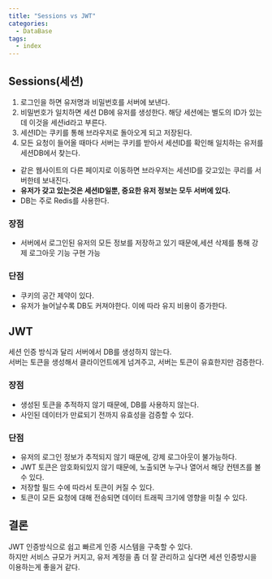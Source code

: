 ```yaml
---
title: "Sessions vs JWT"
categories:
  - DataBase
tags:
  - index
---
```


## Sessions(세션)

1. 로그인을 하면 유저명과 비밀번호를 서버에 보낸다.
2. 비밀번호가 일치하면 세션 DB에 유저를 생성한다. 해당 세션에는 별도의 ID가 있는데 이것을 세션id라고 부른다.
3. 세션ID는 쿠키를 통해 브라우저로 돌아오게 되고 저장된다.
4. 모든 요청이 들어올 때마다 서버는 쿠키를 받아서 세션ID를 확인해 일치하는 유저를 세션DB에서 찾는다.
   
- 같은 웹사이트의 다른 페이지로 이동하면 브라우저는 세션ID를 갖고있는 쿠리를 서버한테 보내진다.
- **유저가 갖고 있는것은 세션ID일뿐, 중요한 유저 정보는 모두 서버에 있다.**
- DB는 주로 Redis를 사용한다.
### 장점

- 서버에서 로그인된 유저의 모든 정보를 저장하고 있기 때문에,세션 삭제를 통해 강제 로그아웃 기능 구현 가능

### **단점**
- 쿠키의 공간 제약이 있다.
- 유저가 늘어날수록 DB도 커져야한다. 이에 따라 유지 비용이 증가한다.
## JWT

세션 인증 방식과 달리 서버에서 DB를 생성하지 않는다.<br>
서버는 토큰을 생성해서 클라이언트에게 넘겨주고, 서버는 토큰이 유효한지만 검증한다.

### **장점**
- 생성된 토큰을 추적하지 않기 때문에, DB를 사용하지 않는다.
- 사인된 데이터가 만료되기 전까지 유효성을 검증할 수 있다.
### **단점**
- 유저의 로그인 정보가 추적되지 않기 때문에, 강제 로그아웃이 불가능하다.
- JWT 토큰은 암호화되있지 않기 때문에, 노출되면 누구나 열어서 해당 컨텐츠를 볼 수 있다.
- 저장할 필드 수에 따라서 토큰이 커질 수 있다.
- 토큰이 모든 요청에 대해 전송되면 데이터 트래픽 크기에 영향을 미칠 수 있다.

## 결론
JWT 인증방식으로 쉽고 빠르게 인증 시스템을 구축할 수 있다. <br>
하지만 서비스 규모가 커지고, 유저 계정을 좀 더 잘 관리하고 싶다면 세션 인증방시을 이용하는게 좋을거 같다.
